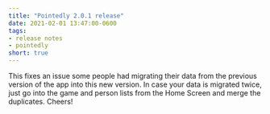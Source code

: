 ```yaml
---
title: "Pointedly 2.0.1 release"
date: 2021-02-01 13:47:00-0600
tags:
- release notes
- pointedly
short: true
---
```


This fixes an issue some people had migrating their data from the previous version of the app into this new version. In case your data is migrated twice, just go into the game and person lists from the Home Screen and merge the duplicates. Cheers!

